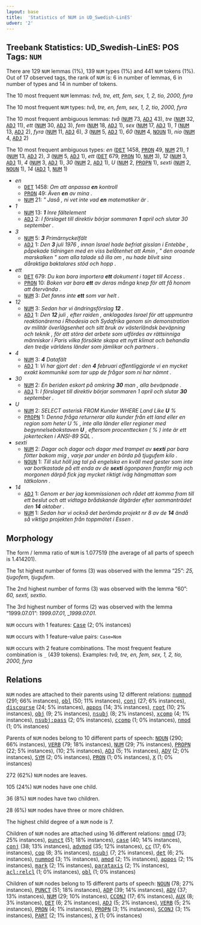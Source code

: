 ```yaml
---
layout: base
title:  'Statistics of NUM in UD_Swedish-LinES'
udver: '2'
---
```


## Treebank Statistics: UD_Swedish-LinES: POS Tags: `NUM`

There are 129 `NUM` lemmas (1%), 139 `NUM` types (1%) and 441 `NUM` tokens (1%).
Out of 17 observed tags, the rank of `NUM` is: 6 in number of lemmas, 6 in number of types and 14 in number of tokens.

The 10 most frequent `NUM` lemmas: <em>två, tre, ett, fem, sex, 1, 2, tio, 2000, fyra</em>

The 10 most frequent `NUM` types:  <em>två, tre, en, fem, sex, 1, 2, tio, 2000, fyra</em>

The 10 most frequent ambiguous lemmas: <em>två</em> (<tt><a href="sv_lines-pos-NUM.html">NUM</a></tt> 73, <tt><a href="sv_lines-pos-ADJ.html">ADJ</a></tt> 43), <em>tre</em> (<tt><a href="sv_lines-pos-NUM.html">NUM</a></tt> 32, <tt><a href="sv_lines-pos-ADJ.html">ADJ</a></tt> 11), <em>ett</em> (<tt><a href="sv_lines-pos-NUM.html">NUM</a></tt> 30, <tt><a href="sv_lines-pos-ADJ.html">ADJ</a></tt> 3), <em>fem</em> (<tt><a href="sv_lines-pos-NUM.html">NUM</a></tt> 18, <tt><a href="sv_lines-pos-ADJ.html">ADJ</a></tt> 1), <em>sex</em> (<tt><a href="sv_lines-pos-NUM.html">NUM</a></tt> 17, <tt><a href="sv_lines-pos-ADJ.html">ADJ</a></tt> 1), <em>1</em> (<tt><a href="sv_lines-pos-NUM.html">NUM</a></tt> 13, <tt><a href="sv_lines-pos-ADJ.html">ADJ</a></tt> 2), <em>fyra</em> (<tt><a href="sv_lines-pos-NUM.html">NUM</a></tt> 11, <tt><a href="sv_lines-pos-ADJ.html">ADJ</a></tt> 6), <em>3</em> (<tt><a href="sv_lines-pos-NUM.html">NUM</a></tt> 5, <tt><a href="sv_lines-pos-ADJ.html">ADJ</a></tt> 1), <em>60</em> (<tt><a href="sv_lines-pos-NUM.html">NUM</a></tt> 4, <tt><a href="sv_lines-pos-NOUN.html">NOUN</a></tt> 1), <em>nio</em> (<tt><a href="sv_lines-pos-NUM.html">NUM</a></tt> 4, <tt><a href="sv_lines-pos-ADJ.html">ADJ</a></tt> 2)

The 10 most frequent ambiguous types:  <em>en</em> (<tt><a href="sv_lines-pos-DET.html">DET</a></tt> 1458, <tt><a href="sv_lines-pos-PRON.html">PRON</a></tt> 49, <tt><a href="sv_lines-pos-NUM.html">NUM</a></tt> 21), <em>1</em> (<tt><a href="sv_lines-pos-NUM.html">NUM</a></tt> 13, <tt><a href="sv_lines-pos-ADJ.html">ADJ</a></tt> 2), <em>3</em> (<tt><a href="sv_lines-pos-NUM.html">NUM</a></tt> 5, <tt><a href="sv_lines-pos-ADJ.html">ADJ</a></tt> 1), <em>ett</em> (<tt><a href="sv_lines-pos-DET.html">DET</a></tt> 679, <tt><a href="sv_lines-pos-PRON.html">PRON</a></tt> 10, <tt><a href="sv_lines-pos-NUM.html">NUM</a></tt> 3), <em>12</em> (<tt><a href="sv_lines-pos-NUM.html">NUM</a></tt> 3, <tt><a href="sv_lines-pos-ADJ.html">ADJ</a></tt> 1), <em>4</em> (<tt><a href="sv_lines-pos-NUM.html">NUM</a></tt> 3, <tt><a href="sv_lines-pos-ADJ.html">ADJ</a></tt> 1), <em>30</em> (<tt><a href="sv_lines-pos-NUM.html">NUM</a></tt> 2, <tt><a href="sv_lines-pos-ADJ.html">ADJ</a></tt> 1), <em>U</em> (<tt><a href="sv_lines-pos-NUM.html">NUM</a></tt> 2, <tt><a href="sv_lines-pos-PROPN.html">PROPN</a></tt> 1), <em>sexti</em> (<tt><a href="sv_lines-pos-NUM.html">NUM</a></tt> 2, <tt><a href="sv_lines-pos-NOUN.html">NOUN</a></tt> 1), <em>14</em> (<tt><a href="sv_lines-pos-ADJ.html">ADJ</a></tt> 1, <tt><a href="sv_lines-pos-NUM.html">NUM</a></tt> 1)


* <em>en</em>
  * <tt><a href="sv_lines-pos-DET.html">DET</a></tt> 1458: <em>Om att anpassa <b>en</b> kontroll</em>
  * <tt><a href="sv_lines-pos-PRON.html">PRON</a></tt> 49: <em>Även <b>en</b> av mina .</em>
  * <tt><a href="sv_lines-pos-NUM.html">NUM</a></tt> 21: <em>" Jaså , ni vet inte vad <b>en</b> matematiker är .</em>
* <em>1</em>
  * <tt><a href="sv_lines-pos-NUM.html">NUM</a></tt> 13: <em><b>1</b> Inre fältelement</em>
  * <tt><a href="sv_lines-pos-ADJ.html">ADJ</a></tt> 2: <em>I förslaget till direktiv börjar sommaren <b>1</b> april och slutar 30 september .</em>
* <em>3</em>
  * <tt><a href="sv_lines-pos-NUM.html">NUM</a></tt> 5: <em><b>3</b> Primärnyckelfält</em>
  * <tt><a href="sv_lines-pos-ADJ.html">ADJ</a></tt> 1: <em>Den <b>3</b> juli 1976 , innan Israel hade befriat gisslan i Entebbe , påpekade tidningen med en viss belåtenhet att Amin , " den oroande marskalken " som alla talade så illa om , nu hade blivit sina dåraktiga baktalares stöd och hopp .</em>
* <em>ett</em>
  * <tt><a href="sv_lines-pos-DET.html">DET</a></tt> 679: <em>Du kan bara importera <b>ett</b> dokument i taget till Access .</em>
  * <tt><a href="sv_lines-pos-PRON.html">PRON</a></tt> 10: <em>Boken var bara <b>ett</b> av deras många knep för att få honom att återvända .</em>
  * <tt><a href="sv_lines-pos-NUM.html">NUM</a></tt> 3: <em>Det fanns inte <b>ett</b> som var helt .</em>
* <em>12</em>
  * <tt><a href="sv_lines-pos-NUM.html">NUM</a></tt> 3: <em>Sedan har vi ändringsförslag <b>12</b> .</em>
  * <tt><a href="sv_lines-pos-ADJ.html">ADJ</a></tt> 1: <em>Den <b>12</b> juli , efter raiden , anklagades Israel för att uppmuntra reaktionärerna i Rhodesia och Sydafrika genom sin demonstration av militär överlägsenhet och sitt bruk av västerländsk beväpning och teknik , för att störa det arbete som utfördes av rättsinniga människor i Paris vilka försökte skapa ett nytt klimat och behandla den tredje världens länder som jämlikar och partners .</em>
* <em>4</em>
  * <tt><a href="sv_lines-pos-NUM.html">NUM</a></tt> 3: <em><b>4</b> Datafält</em>
  * <tt><a href="sv_lines-pos-ADJ.html">ADJ</a></tt> 1: <em>Vi har gjort det : den <b>4</b> februari offentliggjorde vi en mycket exakt kommuniké som tar upp de frågor som ni har nämnt .</em>
* <em>30</em>
  * <tt><a href="sv_lines-pos-NUM.html">NUM</a></tt> 2: <em>En beriden eskort på omkring <b>30</b> man , alla beväpnade .</em>
  * <tt><a href="sv_lines-pos-ADJ.html">ADJ</a></tt> 1: <em>I förslaget till direktiv börjar sommaren 1 april och slutar <b>30</b> september .</em>
* <em>U</em>
  * <tt><a href="sv_lines-pos-NUM.html">NUM</a></tt> 2: <em>SELECT asterisk FROM Kunder WHERE Land Like <b>U</b> %</em>
  * <tt><a href="sv_lines-pos-PROPN.html">PROPN</a></tt> 1: <em>Denna fråga returnerar alla kunder från ett land eller en region som heter U % , inte alla länder eller regioner med begynnelsebokstaven <b>U</b> , eftersom procenttecken ( % ) inte är ett jokertecken i ANSI-89 SQL .</em>
* <em>sexti</em>
  * <tt><a href="sv_lines-pos-NUM.html">NUM</a></tt> 2: <em>Dagar och dagar och dagar med trampet av <b>sexti</b> par bara fötter bakom mig , varje par under en börda på tjugufem kilo .</em>
  * <tt><a href="sv_lines-pos-NOUN.html">NOUN</a></tt> 1: <em>Till slut höll jag tal på engelska en kväll med gester som inte var bortkastade på ett enda av de <b>sexti</b> ögonparen framför mig och morgonen därpå fick jag mycket riktigt iväg hängmattan som tätkolonn .</em>
* <em>14</em>
  * <tt><a href="sv_lines-pos-ADJ.html">ADJ</a></tt> 1: <em>Genom er ber jag kommissionen och rådet att komma fram till ett beslut och att vidtaga brådskande åtgärder efter sammanträdet den <b>14</b> oktober .</em>
  * <tt><a href="sv_lines-pos-NUM.html">NUM</a></tt> 1: <em>Sedan har vi också det berömda projekt nr 8 av de <b>14</b> ändå så viktiga projekten från toppmötet i Essen .</em>

## Morphology

The form / lemma ratio of `NUM` is 1.077519 (the average of all parts of speech is 1.414201).

The 1st highest number of forms (3) was observed with the lemma “25”: <em>25, tjugofem, tjugufem</em>.

The 2nd highest number of forms (3) was observed with the lemma “60”: <em>60, sexti, sextio</em>.

The 3rd highest number of forms (2) was observed with the lemma “1999.07.01”: <em>1999.07.01, _1999.07.01</em>.

`NUM` occurs with 1 features: <tt><a href="sv_lines-feat-Case.html">Case</a></tt> (2; 0% instances)

`NUM` occurs with 1 feature-value pairs: `Case=Nom`

`NUM` occurs with 2 feature combinations.
The most frequent feature combination is `_` (439 tokens).
Examples: <em>två, tre, en, fem, sex, 1, 2, tio, 2000, fyra</em>


## Relations

`NUM` nodes are attached to their parents using 12 different relations: <tt><a href="sv_lines-dep-nummod.html">nummod</a></tt> (291; 66% instances), <tt><a href="sv_lines-dep-obl.html">obl</a></tt> (50; 11% instances), <tt><a href="sv_lines-dep-conj.html">conj</a></tt> (27; 6% instances), <tt><a href="sv_lines-dep-discourse.html">discourse</a></tt> (24; 5% instances), <tt><a href="sv_lines-dep-appos.html">appos</a></tt> (14; 3% instances), <tt><a href="sv_lines-dep-root.html">root</a></tt> (10; 2% instances), <tt><a href="sv_lines-dep-obj.html">obj</a></tt> (9; 2% instances), <tt><a href="sv_lines-dep-nsubj.html">nsubj</a></tt> (8; 2% instances), <tt><a href="sv_lines-dep-xcomp.html">xcomp</a></tt> (4; 1% instances), <tt><a href="sv_lines-dep-nsubj-pass.html">nsubj:pass</a></tt> (2; 0% instances), <tt><a href="sv_lines-dep-ccomp.html">ccomp</a></tt> (1; 0% instances), <tt><a href="sv_lines-dep-nmod.html">nmod</a></tt> (1; 0% instances)

Parents of `NUM` nodes belong to 10 different parts of speech: <tt><a href="sv_lines-pos-NOUN.html">NOUN</a></tt> (290; 66% instances), <tt><a href="sv_lines-pos-VERB.html">VERB</a></tt> (79; 18% instances), <tt><a href="sv_lines-pos-NUM.html">NUM</a></tt> (29; 7% instances), <tt><a href="sv_lines-pos-PROPN.html">PROPN</a></tt> (22; 5% instances),  (10; 2% instances), <tt><a href="sv_lines-pos-ADJ.html">ADJ</a></tt> (5; 1% instances), <tt><a href="sv_lines-pos-ADV.html">ADV</a></tt> (2; 0% instances), <tt><a href="sv_lines-pos-SYM.html">SYM</a></tt> (2; 0% instances), <tt><a href="sv_lines-pos-PRON.html">PRON</a></tt> (1; 0% instances), <tt><a href="sv_lines-pos-X.html">X</a></tt> (1; 0% instances)

272 (62%) `NUM` nodes are leaves.

105 (24%) `NUM` nodes have one child.

36 (8%) `NUM` nodes have two children.

28 (6%) `NUM` nodes have three or more children.

The highest child degree of a `NUM` node is 7.

Children of `NUM` nodes are attached using 16 different relations: <tt><a href="sv_lines-dep-nmod.html">nmod</a></tt> (73; 25% instances), <tt><a href="sv_lines-dep-punct.html">punct</a></tt> (51; 18% instances), <tt><a href="sv_lines-dep-case.html">case</a></tt> (40; 14% instances), <tt><a href="sv_lines-dep-conj.html">conj</a></tt> (38; 13% instances), <tt><a href="sv_lines-dep-advmod.html">advmod</a></tt> (35; 12% instances), <tt><a href="sv_lines-dep-cc.html">cc</a></tt> (17; 6% instances), <tt><a href="sv_lines-dep-cop.html">cop</a></tt> (8; 3% instances), <tt><a href="sv_lines-dep-nsubj.html">nsubj</a></tt> (7; 2% instances), <tt><a href="sv_lines-dep-det.html">det</a></tt> (6; 2% instances), <tt><a href="sv_lines-dep-nummod.html">nummod</a></tt> (3; 1% instances), <tt><a href="sv_lines-dep-amod.html">amod</a></tt> (2; 1% instances), <tt><a href="sv_lines-dep-appos.html">appos</a></tt> (2; 1% instances), <tt><a href="sv_lines-dep-mark.html">mark</a></tt> (2; 1% instances), <tt><a href="sv_lines-dep-parataxis.html">parataxis</a></tt> (2; 1% instances), <tt><a href="sv_lines-dep-acl-relcl.html">acl:relcl</a></tt> (1; 0% instances), <tt><a href="sv_lines-dep-obl.html">obl</a></tt> (1; 0% instances)

Children of `NUM` nodes belong to 15 different parts of speech: <tt><a href="sv_lines-pos-NOUN.html">NOUN</a></tt> (78; 27% instances), <tt><a href="sv_lines-pos-PUNCT.html">PUNCT</a></tt> (51; 18% instances), <tt><a href="sv_lines-pos-ADP.html">ADP</a></tt> (39; 14% instances), <tt><a href="sv_lines-pos-ADV.html">ADV</a></tt> (37; 13% instances), <tt><a href="sv_lines-pos-NUM.html">NUM</a></tt> (29; 10% instances), <tt><a href="sv_lines-pos-CCONJ.html">CCONJ</a></tt> (17; 6% instances), <tt><a href="sv_lines-pos-AUX.html">AUX</a></tt> (8; 3% instances), <tt><a href="sv_lines-pos-DET.html">DET</a></tt> (6; 2% instances), <tt><a href="sv_lines-pos-ADJ.html">ADJ</a></tt> (5; 2% instances), <tt><a href="sv_lines-pos-VERB.html">VERB</a></tt> (5; 2% instances), <tt><a href="sv_lines-pos-PRON.html">PRON</a></tt> (4; 1% instances), <tt><a href="sv_lines-pos-PROPN.html">PROPN</a></tt> (3; 1% instances), <tt><a href="sv_lines-pos-SCONJ.html">SCONJ</a></tt> (3; 1% instances), <tt><a href="sv_lines-pos-PART.html">PART</a></tt> (2; 1% instances), <tt><a href="sv_lines-pos-X.html">X</a></tt> (1; 0% instances)

